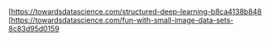 [https://towardsdatascience.com/structured-deep-learning-b8ca4138b848 
[https://towardsdatascience.com/fun-with-small-image-data-sets-8c83d95d0159

